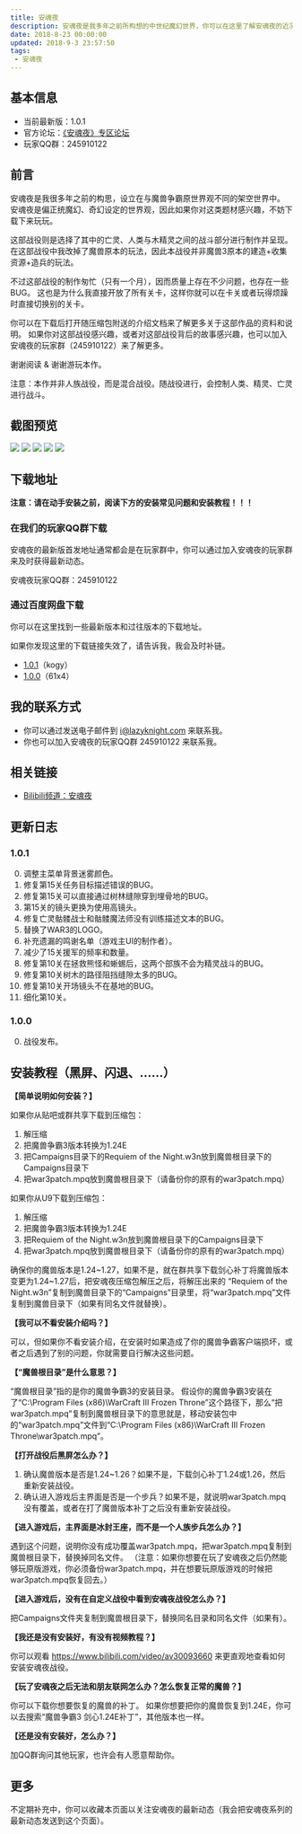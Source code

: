 ```yaml
---
title: 安魂夜
description: 安魂夜是我多年之前所构想的中世纪魔幻世界，你可以在这里了解安魂夜的近况，以及相关系列的说明。
date: 2018-8-23 00:00:00
updated: 2018-9-3 23:57:50
tags:
 - 安魂夜
---
```


## 基本信息

* 当前最新版：1.0.1
* 官方论坛：[《安魂夜》专区论坛](https://bbs.wow8.org/forum-requiem-1.html)
* 玩家QQ群：245910122

## 前言

安魂夜是我很多年之前的构思，设立在与魔兽争霸原世界观不同的架空世界中。
安魂夜是偏正统魔幻、奇幻设定的世界观，因此如果你对这类题材感兴趣，不妨下载下来玩玩。

这部战役则是选择了其中的亡灵、人类与木精灵之间的战斗部分进行制作并呈现。
在这部战役中我改掉了魔兽原本的玩法，因此本战役并非魔兽3原本的建造+收集资源+造兵的玩法。

不过这部战役的制作匆忙（只有一个月），因而质量上存在不少问题，也存在一些BUG。
这也是为什么我直接开放了所有关卡，这样你就可以在卡关或者玩得烦躁时直接切换别的关卡。

你可以在下载后打开随压缩包附送的介绍文档来了解更多关于这部作品的资料和说明。
如果你对这部战役感兴趣，或者对这部战役背后的故事感兴趣，也可以加入安魂夜的玩家群（245910122）来了解更多。

谢谢阅读 & 谢谢游玩本作。

注意：本作并非人族战役，而是混合战役。随战役进行，会控制人类、精灵、亡灵进行战斗。

## 截图预览

![](imgs/requiem-preview-1.jpg) ![](imgs/requiem-preview-2.jpg) ![](imgs/requiem-preview-3.jpg) ![](imgs/requiem-preview-4.jpg) ![](imgs/requiem-preview-5.jpg)

## 下载地址

<strong>注意：请在动手安装之前，阅读下方的安装常见问题和安装教程！！！</strong>

### 在我们的玩家QQ群下载

安魂夜的最新版首发地址通常都会是在玩家群中，你可以通过加入安魂夜的玩家群来及时获得最新动态。

安魂夜玩家QQ群：245910122

### 通过百度网盘下载

你可以在这里找到一些最新版本和过往版本的下载地址。

如果你发现这里的下载链接失效了，请告诉我，我会及时补链。

* [1.0.1](https://pan.baidu.com/s/153Fi9Vioh3Cq2nCNqT2gCQ)（kogy）
* [1.0.0](https://pan.baidu.com/s/1uzdbOxdfs9HOZiNPC8h0lA)（61x4）

## 我的联系方式

* 你可以通过发送电子邮件到 i@lazyknight.com 来联系我。
* 你也可以加入安魂夜的玩家QQ群 245910122 来联系我。

## 相关链接

* [Bilibili频道：安魂夜](https://space.bilibili.com/29558853/#/channel/detail?cid=48811)

## 更新日志

### 1.0.1

0. 调整主菜单背景迷雾颜色。
0. 修复第15关任务目标描述错误的BUG。
0. 修复第15关可以直接通过树林缝隙穿到埋骨地的BUG。
0. 第15关的镜头更换为使用高镜头。
0. 修复亡灵骷髅战士和骷髅魔法师没有训练描述文本的BUG。
0. 替换了WAR3的LOGO。
0. 补充遗漏的鸣谢名单（游戏主UI的制作者）。
0. 减少了15关援军的频率和数量。
0. 修复第10关在拯救熊怪和蜥蜴后，这两个部族不会为精灵战斗的BUG。
0. 修复第10关树木的路径阻挡缝隙太多的BUG。
0. 修复第10关开场镜头不在基地的BUG。
0. 细化第10关。

### 1.0.0

0. 战役发布。

## 安装教程（黑屏、闪退、……）

**【简单说明如何安装？】**

如果你从贴吧或群共享下载到压缩包：

1. 解压缩
2. 把魔兽争霸3版本转换为1.24E
3. 把Campaigns目录下的Requiem of the Night.w3n放到魔兽根目录下的Campaigns目录下
4. 把war3patch.mpq放到魔兽根目录下（请备份你的原有的war3patch.mpq）

如果你从U9下载到压缩包：

1. 解压缩
2. 把魔兽争霸3版本转换为1.24E
3. 把Requiem of the Night.w3n放到魔兽根目录下的Campaigns目录下
4. 把war3patch.mpq放到魔兽根目录下（请备份你的原有的war3patch.mpq）

确保你的魔兽版本是1.24~1.27，如果不是，就在群共享下载剑心补丁将魔兽版本变更为1.24~1.27后，把安魂夜压缩包解压之后，将解压出来的 “Requiem of the Night.w3n”复制到魔兽目录下的“Campaigns”目录里，将“war3patch.mpq”文件复制到魔兽目录下（如果有同名文件就替换）。

**【我可以不看安装介绍吗？】**

可以，但如果你不看安装介绍，在安装时如果造成了你的魔兽争霸客户端损坏，或者之后遇到了别的问题，你就需要自行解决这些问题。

**【“魔兽根目录”是什么意思？】**

“魔兽根目录”指的是你的魔兽争霸3的安装目录。
假设你的魔兽争霸3安装在了“C:\Program Files (x86)\WarCraft III Frozen Throne”这个路径下，那么“把war3patch.mpq”复制到魔兽根目录下的意思就是，移动安装包中的“war3patch.mpq”文件到“C:\Program Files (x86)\WarCraft III Frozen Throne\war3patch.mpq”。

**【打开战役后黑屏怎么办？】**

1. 确认魔兽版本是否是1.24~1.26？如果不是，下载剑心补丁1.24或1.26，然后重新安装战役。
2. 确认进入游戏后主界面是否是一个步兵？如果不是，就说明war3patch.mpq没有覆盖，或者在打了魔兽版本补丁之后没有重新安装战役。

**【进入游戏后，主界面是冰封王座，而不是一个人族步兵怎么办？】**

遇到这个问题，说明你没有成功覆盖war3patch.mpq，把war3patch.mpq复制到魔兽根目录下，替换掉同名文件。
（注意：如果你想要在玩了安魂夜之后仍然能够玩原版游戏，你必须备份war3patch.mpq，并在想要玩原版游戏的时候把war3patch.mpq恢复回去。）

**【进入游戏后，没有在自定义战役中看到安魂夜战役怎么办？】**

把Campaigns文件夹复制到魔兽根目录下，替换同名目录和同名文件（如果有）。

**【我还是没有安装好，有没有视频教程？】**

你可以观看 https://www.bilibili.com/video/av30093660 来更直观地查看如何安装安魂夜战役。

**【玩了安魂夜之后无法和朋友联网怎么办？怎么恢复正常的魔兽？】**

你可以下载你想要恢复的魔兽的补丁。
如果你想要把你的魔兽恢复到1.24E，你可以去搜索“魔兽争霸3 剑心1.24E补丁”，其他版本也一样。

**【还是没有安装好，怎么办？】**

加QQ群询问其他玩家，也许会有人愿意帮助你。

## 更多

不定期补充中，你可以收藏本页面以关注安魂夜的最新动态（我会把安魂夜系列的最新动态发送到这个页面）。

